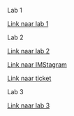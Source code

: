 Lab 1

[Link naar lab 1](https://github.com/Caro03/2imd-webtech3-portfolio/tree/master/lab1%20-%20git)

Lab 2

[Link naar lab 2](https://github.com/Caro03/2imd-webtech3-portfolio/tree/master/lab2)

[Link naar IMStagram](https://github.com/Caro03/2imd-webtech3-portfolio/tree/master/lab2/IMDstagram)

[Link naar ticket](https://github.com/Caro03/2imd-webtech3-portfolio/tree/master/lab2/Ticket)

Lab 3 

[Link naar lab 3](https://github.com/Caro03/2imd-webtech3-portfolio/tree/master/lab3)